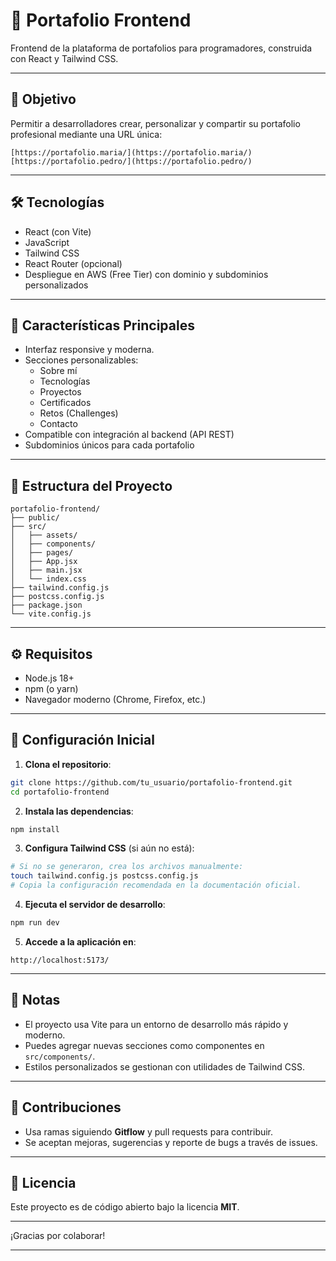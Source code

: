 # 🎨 Portafolio Frontend

Frontend de la plataforma de portafolios para programadores, construida con React y Tailwind CSS.

---

## 🎯 Objetivo

Permitir a desarrolladores crear, personalizar y compartir su portafolio profesional mediante una URL única:

```
[https://portafolio.maria/](https://portafolio.maria/)
[https://portafolio.pedro/](https://portafolio.pedro/)
```

---

## 🛠 Tecnologías

- React (con Vite)
- JavaScript
- Tailwind CSS
- React Router (opcional)
- Despliegue en AWS (Free Tier) con dominio y subdominios personalizados

---

## 🚀 Características Principales

- Interfaz responsive y moderna.
- Secciones personalizables:
  - Sobre mí
  - Tecnologías
  - Proyectos
  - Certificados
  - Retos (Challenges)
  - Contacto
- Compatible con integración al backend (API REST)
- Subdominios únicos para cada portafolio

---

## 📂 Estructura del Proyecto

```
portafolio-frontend/
├── public/
├── src/
│   ├── assets/
│   ├── components/
│   ├── pages/
│   ├── App.jsx
│   ├── main.jsx
│   └── index.css
├── tailwind.config.js
├── postcss.config.js
├── package.json
└── vite.config.js
````
---

## ⚙️ Requisitos

- Node.js 18+
- npm (o yarn)
- Navegador moderno (Chrome, Firefox, etc.)

---

## 🚧 Configuración Inicial

1. **Clona el repositorio**:

```bash
git clone https://github.com/tu_usuario/portafolio-frontend.git
cd portafolio-frontend
````

2. **Instala las dependencias**:

```bash
npm install
```

3. **Configura Tailwind CSS** (si aún no está):

```bash
# Si no se generaron, crea los archivos manualmente:
touch tailwind.config.js postcss.config.js
# Copia la configuración recomendada en la documentación oficial.
```

4. **Ejecuta el servidor de desarrollo**:

```bash
npm run dev
```

5. **Accede a la aplicación en**:

```
http://localhost:5173/
```

---

## 📝 Notas

* El proyecto usa Vite para un entorno de desarrollo más rápido y moderno.
* Puedes agregar nuevas secciones como componentes en `src/components/`.
* Estilos personalizados se gestionan con utilidades de Tailwind CSS.

---

## 🤝 Contribuciones

* Usa ramas siguiendo **Gitflow** y pull requests para contribuir.
* Se aceptan mejoras, sugerencias y reporte de bugs a través de issues.

---

## 📄 Licencia

Este proyecto es de código abierto bajo la licencia **MIT**.

---

¡Gracias por colaborar!

---
